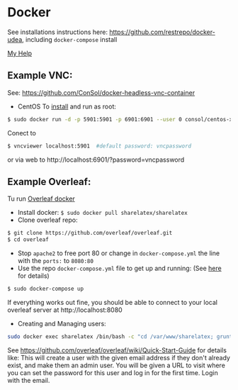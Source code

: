 # Docker
See installations instructions here: https://github.com/restrepo/docker-udea, including `docker-compose` install

[My Help](https://github.com/restrepo/docker-udea/blob/master/help.md)

## Example VNC:
See: https://github.com/ConSol/docker-headless-vnc-container
* CentOS
To [install]() and run as root:
```sh
$ sudo docker run -d -p 5901:5901 -p 6901:6901 --user 0 consol/centos-xfce-vnc
```
Conect to 
```sh
$ vncviewer localhost:5901  #default password: vncpassword
```
or via web to http://localhost:6901/?password=vncpassword

## Example Overleaf:
Tu run [Overleaf docker](https://github.com/overleaf/overleaf)
* Install docker: `$ sudo docker pull sharelatex/sharelatex` 
* Clone overleaf repo:
```sh
$ git clone https://github.com/overleaf/overleaf.git
$ cd overleaf
```
* Stop `apache2` to free port 80 or change in `docker-compose.yml` the line with the `ports:` to `8080:80`
* Use the repo `docker-compose.yml` file to get up and running: (See [here](https://medium.com/@shuangzizuobh2/host-your-own-latex-server-a-docker-example-2787531bf93b) for details)
```bash
$ sudo docker-compose up
```
If everything works out fine, you should be able to connect to your local overleaf server at http://localhost:8080
* Creating and Managing users:
```bash
sudo docker exec sharelatex /bin/bash -c "cd /var/www/sharelatex; grunt user:create-admin --email=joe@example.com"
```
See https://github.com/overleaf/overleaf/wiki/Quick-Start-Guide for details like: 
This will create a user with the given email address if they don't already exist, and make them an admin user. 
You will be given a URL to visit where you can set the password for this user and log in for the first time. 
Login with the email. 

